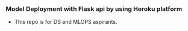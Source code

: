 ### Model Deployment with Flask api by using Heroku platform 

- This repo is for DS and MLOPS aspirants.

